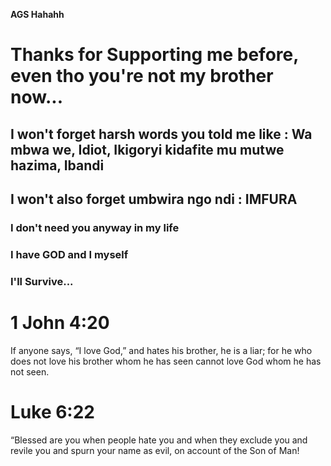 **AGS Hahahh**
# Thanks for Supporting me before, even tho you're not my brother now...

## I won't forget harsh words you told me like : Wa mbwa we, Idiot, Ikigoryi kidafite mu mutwe hazima, Ibandi
## I won't also forget umbwira ngo ndi : IMFURA

### I don't need you anyway in my life
### I have GOD and I myself
### I'll Survive...

# 1 John 4:20
If anyone says, “I love God,” and hates his brother, he is a liar; for he who does not love his brother whom he has seen cannot love God whom he has not seen.
# Luke 6:22
“Blessed are you when people hate you and when they exclude you and revile you and spurn your name as evil, on account of the Son of Man!

